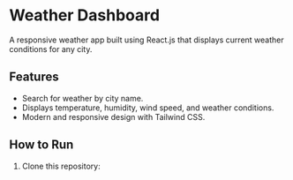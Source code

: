 # Weather Dashboard

A responsive weather app built using React.js that displays current weather conditions for any city.

## Features
- Search for weather by city name.
- Displays temperature, humidity, wind speed, and weather conditions.
- Modern and responsive design with Tailwind CSS.

## How to Run
1. Clone this repository:
